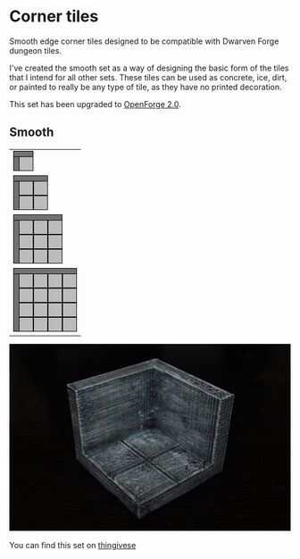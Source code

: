 Corner tiles
============

Smooth edge corner tiles designed to be compatible with Dwarven Forge dungeon tiles.

I've created the smooth set as a way of designing the basic form of the tiles that I intend for all other sets.  These tiles can be used as concrete, ice, dirt, or painted to really be any type of tile, as they have no printed decoration.

This set has been upgraded to [OpenForge 2.0](https://github.com/devonjones/OpenForge).

Smooth
------

<table>
<tr>
  <td><a href="smooth_edge_corner_1x1.stl"><img src="images/1x1.png"></a></td>
</tr>
<tr>
  <td><a href="smooth_edge_corner_2x2.stl"><img src="images/2x2.png"></a></td>
</tr>
<tr>
  <td><a href="smooth_edge_corner_3x3.stl"><img src="images/3x3.png"></a></td>
</tr>
<tr>
  <td><a href="smooth_edge_corner_4x4.stl"><img src="images/4x4.png"></a></td>
</tr>
</table>

![2x2 Corner](images/IMG_7761.JPG)

You can find this set on [thingivese](http://www.thingiverse.com/thing:234759)
